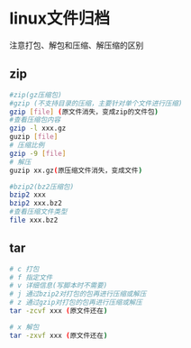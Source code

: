 # linux文件归档

注意打包、解包和压缩、解压缩的区别

## zip

```bash
#zip(gz压缩包)
#gzip (不支持目录的压缩，主要针对单个文件进行压缩)
gzip [file] (原文件消失，变成zip的文件包)
#查看压缩包内容
gzip -l xxx.gz
guzip [file]
# 压缩比例
gzip -9 [file]
# 解压
guzip xx.gz(原压缩文件消失，变成文件)

#bzip2(bz2压缩包)
bzip2 xxx
bzip2 xxx.bz2
#查看压缩文件类型
file xxx.bz2
```

## tar

```bash
# c 打包 
# f 指定文件 
# v 详细信息(写脚本时不需要) 
# j 通过bzip2对打包的包再进行压缩或解压
# z 通过gzip对打包的包再进行压缩或解压
tar -zcvf xxx (原文件还在)

# x 解包
tar -zxvf xxx (原文件还在)
```

